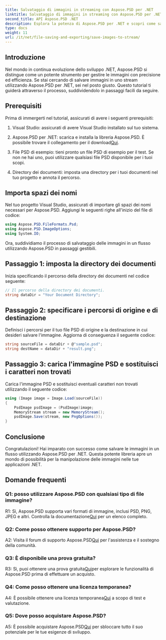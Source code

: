 ```yaml
---
title: Salvataggio di immagini in streaming con Aspose.PSD per .NET
linktitle: Salvataggio di immagini in streaming con Aspose.PSD per .NET
second_title: API Aspose.PSD .NET
description: Esplora la potenza di Aspose.PSD per .NET e scopri come salvare le immagini in un flusso senza sforzo. Segui la nostra guida passo passo per un'integrazione perfetta.
type: docs
weight: 11
url: /it/net/file-saving-and-exporting/save-images-to-stream/
---
```

## Introduzione

Nel mondo in continua evoluzione dello sviluppo .NET, Aspose.PSD si distingue come un potente strumento per gestire le immagini con precisione ed efficienza. Se stai cercando di salvare immagini in uno stream utilizzando Aspose.PSD per .NET, sei nel posto giusto. Questo tutorial ti guiderà attraverso il processo, suddividendolo in passaggi facili da seguire.

## Prerequisiti

Prima di immergerti nel tutorial, assicurati di avere i seguenti prerequisiti:

1. Visual Studio: assicurati di avere Visual Studio installato sul tuo sistema.

2.  Aspose.PSD per .NET: scarica e installa la libreria Aspose.PSD. È possibile trovare il collegamento per il download[Qui](https://releases.aspose.com/psd/net/).

3. File PSD di esempio: tieni pronto un file PSD di esempio per il test. Se non ne hai uno, puoi utilizzare qualsiasi file PSD disponibile per i tuoi scopi.

4. Directory dei documenti: imposta una directory per i tuoi documenti nel tuo progetto e annota il percorso.

## Importa spazi dei nomi

Nel tuo progetto Visual Studio, assicurati di importare gli spazi dei nomi necessari per Aspose.PSD. Aggiungi le seguenti righe all'inizio del file di codice:

```csharp
using Aspose.PSD.FileFormats.Psd;
using Aspose.PSD.ImageOptions;
using System.IO;
```

Ora, suddividiamo il processo di salvataggio delle immagini in un flusso utilizzando Aspose.PSD in passaggi gestibili.

## Passaggio 1: imposta la directory dei documenti

Inizia specificando il percorso della directory dei documenti nel codice seguente:

```csharp
// Il percorso della directory dei documenti.
string dataDir = "Your Document Directory";
```

## Passaggio 2: specificare i percorsi di origine e di destinazione

Definisci i percorsi per il tuo file PSD di origine e la destinazione in cui desideri salvare l'immagine. Aggiorna di conseguenza il seguente codice:

```csharp
string sourceFile = dataDir + @"sample.psd";
string destName = dataDir + "result.png";
```

## Passaggio 3: carica l'immagine PSD e sostituisci i caratteri non trovati

Carica l'immagine PSD e sostituisci eventuali caratteri non trovati utilizzando il seguente codice:

```csharp
using (Image image = Image.Load(sourceFile))
{
    PsdImage psdImage = (PsdImage)image;
    MemoryStream stream = new MemoryStream();
    psdImage.Save(stream, new PngOptions());
}
```

## Conclusione

Congratulazioni! Hai imparato con successo come salvare le immagini in un flusso utilizzando Aspose.PSD per .NET. Questa potente libreria apre un mondo di possibilità per la manipolazione delle immagini nelle tue applicazioni .NET.

## Domande frequenti

### Q1: posso utilizzare Aspose.PSD con qualsiasi tipo di file immagine?

 R1: Sì, Aspose.PSD supporta vari formati di immagine, inclusi PSD, PNG, JPEG e altri. Controlla la documentazione[Qui](https://reference.aspose.com/psd/net/) per un elenco completo.

### Q2: Come posso ottenere supporto per Aspose.PSD?

 A2: Visita il forum di supporto Aspose.PSD[Qui](https://forum.aspose.com/c/psd/34) per l'assistenza e il sostegno della comunità.

### Q3: È disponibile una prova gratuita?

 R3: Sì, puoi ottenere una prova gratuita[Qui](https://releases.aspose.com/)per esplorare le funzionalità di Aspose.PSD prima di effettuare un acquisto.

### Q4: Come posso ottenere una licenza temporanea?

 A4: È possibile ottenere una licenza temporanea[Qui](https://purchase.aspose.com/temporary-license/) a scopo di test e valutazione.

### Q5: Dove posso acquistare Aspose.PSD?

 A5: È possibile acquistare Aspose.PSD[Qui](https://purchase.aspose.com/buy) per sbloccare tutto il suo potenziale per le tue esigenze di sviluppo.